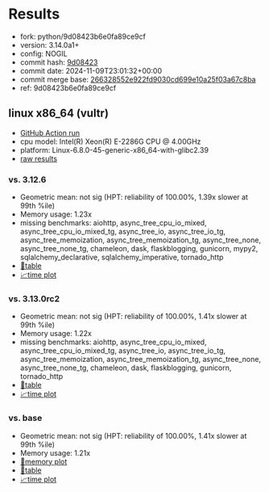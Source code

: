 # Results

- fork: python/9d08423b6e0fa89ce9cf
- version: 3.14.0a1+
- config: NOGIL
- commit hash: [9d08423](https://github.com/python/cpython/commit/9d08423)
- commit date: 2024-11-09T23:01:32+00:00
- commit merge base: [266328552e922fd9030cd699e10a25f03a67c8ba](https://github.com/python/cpython/commit/266328552e922fd9030cd699e10a25f03a67c8ba)
- ref: 9d08423b6e0fa89ce9cf

## linux x86_64 (vultr)

- [GitHub Action run](https://github.com/facebookexperimental/free-threading-benchmarking/actions/runs/11760507472)
- cpu model: Intel(R) Xeon(R) E-2286G CPU @ 4.00GHz
- platform: Linux-6.8.0-45-generic-x86_64-with-glibc2.39
- [raw results](bm-20241109-vultr-x86_64-python-9d08423b6e0fa89ce9cf-3.14.0a1%2B-9d08423.json)

### vs. 3.12.6

- Geometric mean: not sig (HPT: reliability of 100.00%, 1.39x slower at 99th %ile)
- Memory usage: 1.23x
- missing benchmarks: aiohttp, async_tree_cpu_io_mixed, async_tree_cpu_io_mixed_tg, async_tree_io, async_tree_io_tg, async_tree_memoization, async_tree_memoization_tg, async_tree_none, async_tree_none_tg, chameleon, dask, flaskblogging, gunicorn, mypy2, sqlalchemy_declarative, sqlalchemy_imperative, tornado_http
- [📄table](bm-20241109-vultr-x86_64-python-9d08423b6e0fa89ce9cf-3.14.0a1%2B-9d08423-vs-3.12.6.md)
- [📈time plot](bm-20241109-vultr-x86_64-python-9d08423b6e0fa89ce9cf-3.14.0a1%2B-9d08423-vs-3.12.6.svg)

### vs. 3.13.0rc2

- Geometric mean: not sig (HPT: reliability of 100.00%, 1.41x slower at 99th %ile)
- Memory usage: 1.22x
- missing benchmarks: aiohttp, async_tree_cpu_io_mixed, async_tree_cpu_io_mixed_tg, async_tree_io, async_tree_io_tg, async_tree_memoization, async_tree_memoization_tg, async_tree_none, async_tree_none_tg, chameleon, dask, flaskblogging, gunicorn, tornado_http
- [📄table](bm-20241109-vultr-x86_64-python-9d08423b6e0fa89ce9cf-3.14.0a1%2B-9d08423-vs-3.13.0rc2.md)
- [📈time plot](bm-20241109-vultr-x86_64-python-9d08423b6e0fa89ce9cf-3.14.0a1%2B-9d08423-vs-3.13.0rc2.svg)

### vs. base

- Geometric mean: not sig (HPT: reliability of 100.00%, 1.41x slower at 99th %ile)
- Memory usage: 1.21x
- [🧠memory plot](bm-20241109-vultr-x86_64-python-9d08423b6e0fa89ce9cf-3.14.0a1%2B-9d08423-vs-base-mem.svg)
- [📄table](bm-20241109-vultr-x86_64-python-9d08423b6e0fa89ce9cf-3.14.0a1%2B-9d08423-vs-base.md)
- [📈time plot](bm-20241109-vultr-x86_64-python-9d08423b6e0fa89ce9cf-3.14.0a1%2B-9d08423-vs-base.svg)

